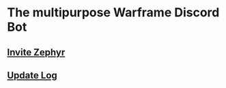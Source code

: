 # The multipurpose Warframe Discord Bot

## [Invite Zephyr](https://discord.com/api/oauth2/authorize?client_id=909523581120151572&permissions=2147502080&scope=bot%20applications.commands)

## [Update Log](https://thesm1th.github.io/Zephyr/updates)

